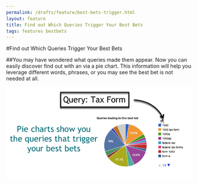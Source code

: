```yaml
---
permalink: /drafts/feature/best-bets-trigger.html
layout: feature
title: Find out Which Queries Trigger Your Best Bets
tags: features bestbets
---
```

#Find out Which Queries Trigger Your Best Bets

##You may have wondered what queries made them appear. Now you can easily discover find out with an via a pie chart. This information will help you leverage different words, phrases, or you may see the best bet is not needed at all.

![Pie Chart Rendering of Queries](/img/feature-bb-trigger.png "Pie Chart Rendering of Queries")
